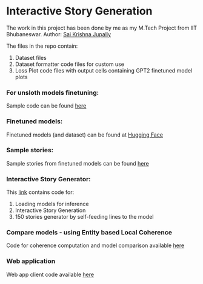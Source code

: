 # Interactive Story Generation

The work in this project has been done by me as my M.Tech Project from IIT Bhubaneswar.
Author: [Sai Krishna Jupally](https://mintu.dev)

The files in the repo contain:
1. Dataset files
2. Dataset formatter code files for custom use
3. Loss Plot code files with output cells containing GPT2 finetuned model plots

### For unsloth models finetuning:
Sample code can be found [here](https://colab.research.google.com/drive/167cf_6sv9qtc_1PHDKD01JxnCZrqSqtV?usp=sharing)

### Finetuned models:
Finetuned models (and dataset) can be found at [Hugging Face](https://huggingface.co/collections/mintujupally/interactive-story-generation-66328ee530fcf1ce990bc0a8)

### Sample stories:
Sample stories from finetuned models can be found [here](https://docs.google.com/document/d/1SnR4dg7VcQhnvEVm_MkLeHT3SnLvtp89LAehfVeFPos/edit?usp=sharing)

### Interactive Story Generator:
This [link](https://colab.research.google.com/drive/1VGTCFM8lKyqXBSKERLP2Wc2EZ-oMb35Q?usp=sharing) contains code for:
1. Loading models for inference
2. Interactive Story Generation
3. 150 stories generator by self-feeding lines to the model

### Compare models - using Entity based Local Coherence 
Code for coherence computation and model comparison available [here](https://colab.research.google.com/drive/1WfqzvOFkN-pW3ax62AZXO9yxt1Gbu4qZ?usp=sharing)

### Web application
Web app client code available [here](https://github.com/MintuJupally/ISG-web/)
